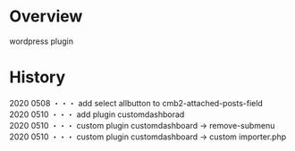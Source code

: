 # Overview

wordpress plugin

# History

2020 0508 ・・・ add select allbutton to cmb2-attached-posts-field  
2020 0510 ・・・ add plugin customdashborad  
2020 0510 ・・・ custom plugin customdashboard → remove-submenu
2020 0510 ・・・ custom plugin customdashboard → custom importer.php
